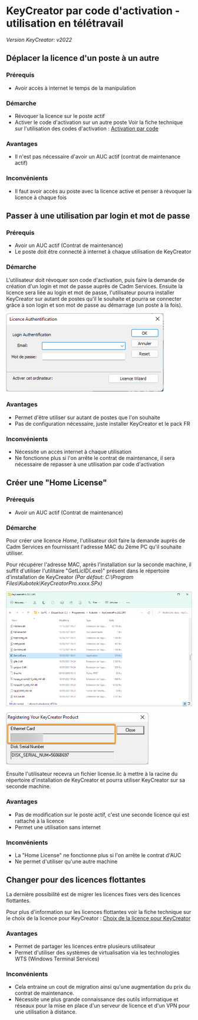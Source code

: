# KeyCreator par code d'activation - utilisation en télétravail

*Version KeyCreator: v2022*

## Déplacer la licence d'un poste à un autre

### Prérequis

- Avoir accès à internet le temps de la manipulation

### Démarche

- Révoquer la licence sur le poste actif
- Activer le code d'activation sur un autre poste
Voir la fiche technique sur l'utilisation des codes d'activation :  [Activation par code](/licences/activation-par-code)

### Avantages

- Il n'est pas nécessaire d'avoir un AUC actif (contrat de maintenance actif)

### Inconvénients

- Il faut avoir accès au poste avec la licence active et penser à révoquer la licence à chaque fois

## Passer à une utilisation par login et mot de passe

### Prérequis

- Avoir un AUC actif (Contrat de maintenance)
- Le poste doit être connecté à internet à chaque utilisation de KeyCreator

### Démarche

L'utilisateur doit révoquer son code d'activation, puis faire la demande de création d'un login et mot de passe auprès de Cadm Services.
Ensuite la licence sera liée au login et mot de passe, l'utilisateur pourra installer KeyCreator sur autant de postes qu'il le souhaite et pourra se connecter grâce à son login et son mot de passe au démarrage (un poste à la fois).

![Login KeyCreator](../assets/images_fiches/keycreator-utilisation-en-teletravail/login_kc.png)

### Avantages

- Permet d'être utiliser sur autant de postes que l'on souhaite
- Pas de configuration nécessaire, juste installer KeyCreator et le pack FR

### Inconvénients

- Nécessite un accès internet à chaque utilisation
- Ne fonctionne plus si l'on arrête le contrat de maintenance, il sera nécessaire de repasser à une utilisation par code d'activation

## Créer une "Home License"

### Prérequis

- Avoir un AUC actif (Contrat de maintenance)

### Démarche

Pour créer une licence *Home*, l'utilisateur doit faire la demande auprès de Cadm Services en fournissant l'adresse MAC du 2ème PC qu'il souhaite utiliser.

Pour récupérer l'adresse MAC, après l'installation sur la seconde machine, il suffit d'utiliser l'utilitaire "GetLicID(.exe)" présent dans le répertoire d'installation de KeyCreator
*(Par défaut: C:\Program Files\Kubotek\KeyCreatorPro.xxxx.SPx\)*

![Utilitaire GetLicId](../assets/images_fiches/keycreator-utilisation-en-teletravail/getlicid.png)

![Adresse MAC](../assets/images_fiches/keycreator-utilisation-en-teletravail/adressemac.png)

Ensuite l'utilisateur recevra un fichier license.lic à mettre à la racine du répertoire d'installation de KeyCreator et pourra utiliser KeyCreator sur sa seconde machine.

### Avantages

- Pas de modification sur le poste actif, c'est une seconde licence qui est rattaché à la licence
- Permet une utilisation sans internet

### Inconvénients

- La "Home License" ne fonctionne plus si l'on arrête le contrat d'AUC
- Ne permet d'utiliser qu'une autre machine

## Changer pour des licences flottantes

La dernière possibilité est de migrer les licences fixes vers des licences flottantes.

Pour plus d'information sur les licences flottantes voir la fiche technique sur le choix de la licence pour KeyCreator : [Choix de la licence pour KeyCreator](/licences/choix-de-la-licence-pour-keycreator) 

### Avantages

- Permet de partager les licences entre plusieurs utilisateur
- Permet d'utiliser des systèmes de virtualisation via les technologies WTS (Windows Terminal Services)

### Inconvénients

- Cela entraine un cout de migration ainsi qu'une augmentation du prix du contrat de maintenance.
- Nécessite une plus grande connaissance des outils informatique et réseaux pour la mise en place d'un serveur de licence et d'un VPN pour une utilisation à distance.